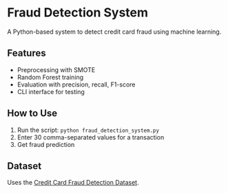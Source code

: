 # Fraud Detection System

A Python-based system to detect credit card fraud using machine learning.

## Features
- Preprocessing with SMOTE
- Random Forest training
- Evaluation with precision, recall, F1-score
- CLI interface for testing

## How to Use
1. Run the script: `python fraud_detection_system.py`
2. Enter 30 comma-separated values for a transaction
3. Get fraud prediction 

## Dataset
Uses the [Credit Card Fraud Detection Dataset](https://www.kaggle.com/datasets/mlg-ulb/creditcardfraud).
